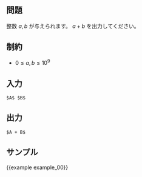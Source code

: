 問題
---------

整数 $a, b$ が与えられます。 $a + b$ を出力してください。

制約
---------

- $0 \leq a, b \leq 10^9$


入力
---------

```
$A$ $B$
```

出力
---------

```
$A + B$
```

サンプル
---------

{{example example_00}}
